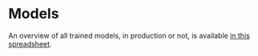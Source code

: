 # Models

An overview of all trained models, in production or not, is available [in this spreadsheet](https://docs.google.com/spreadsheets/d/1p2tvA5ySm0RJpTjUwT3fFrDJNJLXNlVTkxxU-izTIMA/edit?usp=sharing).